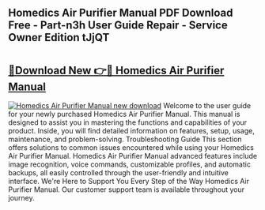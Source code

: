 ## Homedics Air Purifier Manual PDF Download Free - Part-n3h User Guide Repair - Service Owner Edition tJjQT

# <h2><a href="http://bc41482.oget.top/?id=Homedics+Air+Purifier+Manual">🔗Download New 👉🔴 Homedics Air Purifier Manual</a></h2>

[![Homedics Air Purifier Manual new download](https://i.imgur.com/5g1atiW.png)](http://bc41482.oget.top/?id=Homedics+Air+Purifier+Manual)
Welcome to the user guide for your newly purchased Homedics Air Purifier Manual. This manual is designed to assist you in mastering the functions and capabilities of your product. Inside, you will find detailed information on features, setup, usage, maintenance, and problem-solving. Troubleshooting Guide This section offers solutions to common issues encountered while using your Homedics Air Purifier Manual. Homedics Air Purifier Manual advanced features include image recognition, voice commands, customizable profiles, and automatic backups, all easily controlled through the user-friendly and intuitive interface. We're Here to Support You Every Step of the Way Homedics Air Purifier Manual. Our customer support team is available throughout your journey.
